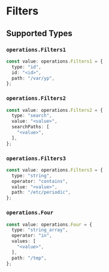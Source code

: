 # Filters


## Supported Types

### `operations.Filters1`

```typescript
const value: operations.Filters1 = {
  type: "id",
  id: "<id>",
  path: "/var/yp",
};
```

### `operations.Filters2`

```typescript
const value: operations.Filters2 = {
  type: "search",
  value: "<value>",
  searchPaths: [
    "<value>",
  ],
};
```

### `operations.Filters3`

```typescript
const value: operations.Filters3 = {
  type: "string",
  operator: "contains",
  value: "<value>",
  path: "/etc/periodic",
};
```

### `operations.Four`

```typescript
const value: operations.Four = {
  type: "string_array",
  operator: "in",
  values: [
    "<value>",
  ],
  path: "/tmp",
};
```

